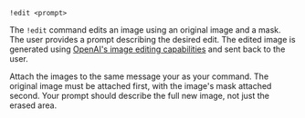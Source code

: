 ```plaintext
!edit <prompt>
```

The `!edit` command edits an image using an original image and a mask. The user provides a prompt describing the desired edit. The edited image is generated using [OpenAI's image editing capabilities](https://platform.openai.com/docs/guides/images/edits-dall-e-2-only) and sent back to the user.

Attach the images to the same message your as your command. The original image must be attached first, with the image's mask attached second. Your prompt should describe the full new image, not just the erased area.